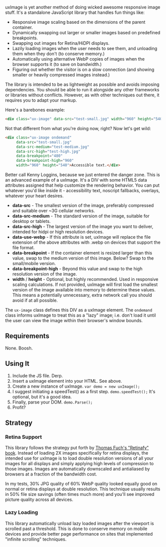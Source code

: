 uxImage is yet another method of doing wicked awesome responsive image stuff. It's a standalone JavaScript library that handles fun things like:

* Responsive image scaling based on the dimensions of the parent container.
* Dynamically swapping out larger or smaller images based on predefined breakpoints.
* Swapping out images for Retina/HiDPI displays.
* Lazily loading images when the user needs to see them, and unloading them when they don't (to conserve memory.)
* Automatically using alternative WebP copies of images when the browser supports it (to save on bandwidth.)
* Figuring out whether the visitor is on a slow connection (and showing smaller or heavily compressed images instead.)

The library is intended to be as lightweight as possible and avoids imposing dependencies. You should be able to run it alongside any other frameworks or libraries without conflicts. However, as with other techniques out there, it requires you to adapt your markup.

Here's a barebones example:

```html
<div class="ux-image" data-src="test-small.jpg" width="960" height="540">Accessible text.</div>
```

Not that different from what you're doing now, right? Now let's get wild:

```html
<div class="ux-image ondemand"
     data-src="test-small.jpg"
     data-src-medium="test-medium.jpg"
     data-src-high="test-high.jpg"
     data-breakpoint="480"
     data-breakpoint-high="960"
     width="960" height="540">Accessible text.</div>
```

Better call Kenny Loggins, because we just entered the danger zone. This is an advanced example of a uxImage. It's a DIV with some HTML5 data attributes assigned that help customize the rendering behavior. You can put whatever you'd like inside it - accessibility text, noscript fallbacks, overlays, whatever your heart desires.

+ **data-src** - The smallest version of the image, preferably compressed and suitable over ~3G cellular networks.
+ **data-src-medium** - The standard version of the image, suitable for desktop or tablets.
+ **data-src-high** - The largest version of the image you want to deliver, intended for hidpi or high resolution devices.
+ **data-use-webp** - If this attribute is set, uxImage will replace the file extension of the above attributes with .webp on devices that support the file format.
+ **data-breakpoint** - If the container element is resized larger than this value, swap to the medium version of this image. Below? Swap to the small/mobile version.
+ **data-breakpoint-high** - Beyond this value and swap to the high resolution version of the image.
+ **width** / **height** - Optional, but highly recommended. Used in responsive scaling calculations. If not provided, uxImage will first load the smallest version of the image available into memory to determine these values. This means a potentially unnecessary, extra network call you should avoid if at all possible.

The ```ux-image``` class defines this DIV as a uxImage element. The ```ondemand``` class informs uxImage to treat this as a "lazy" image; i.e. don't load it until the user can view the image within their browser's window bounds.

## Requirements

None. Boosh.

## Using It

1. Include the JS file. Derp.
2. Insert a uxImage element into your HTML. See above.
3. Create a new instance of uxImage. ```var demo = new uxImage();```
4. I suggest initiating a speedTest() as a first step. ```demo.speedTest();``` It's optional, but it's a good idea.
5. Finally, parse your DOM. ```demo.Parse();```
6. Profit?

## Strategy

### Retina Support
This library follows the strategy put forth by [Thomas Fuch's "Retinafy" book](http://retinafy.me/). Instead of loading 2X images specifically for retina displays, the intended use for uxImage is to load double resolution versions of all your images for all displays and simply applying high levels of compression to those images. Images are automatically downscaled and antialiased by browsers at a fraction of the bandwidth cost.

In my tests, 30% JPG quality of 60% WebP quality looked equally good on normal or retina displays at double resolution. This technique usually results in 50% file size savings (often times much more) and you'll see improved picture quality across all devices.

### Lazy Loading
This library automatically unload lazy loaded images after the viewport is scrolled past a threshold. This is done to conserve memory on mobile devices and provide better page performance on sites that implemented "infinite scrolling" techniques.

